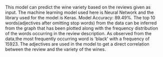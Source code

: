 This model can predict the wine variety based on the reviews given as input.
The machine learning model used here is Neural Network and the library used for the model is Keras.
Model Accuracy: 89.49%.
 The top 10 words(adjectives after omitting stop words) from the data can be inferred from the graph that has been plotted along with the frequency distribution of the words occurring in the review description.
As observed from the data,the most frequently occurring word is 'black' with a frequency of 15923.
The adjectives are used in the model to get a direct correlation between the review and the variety of the wines.

